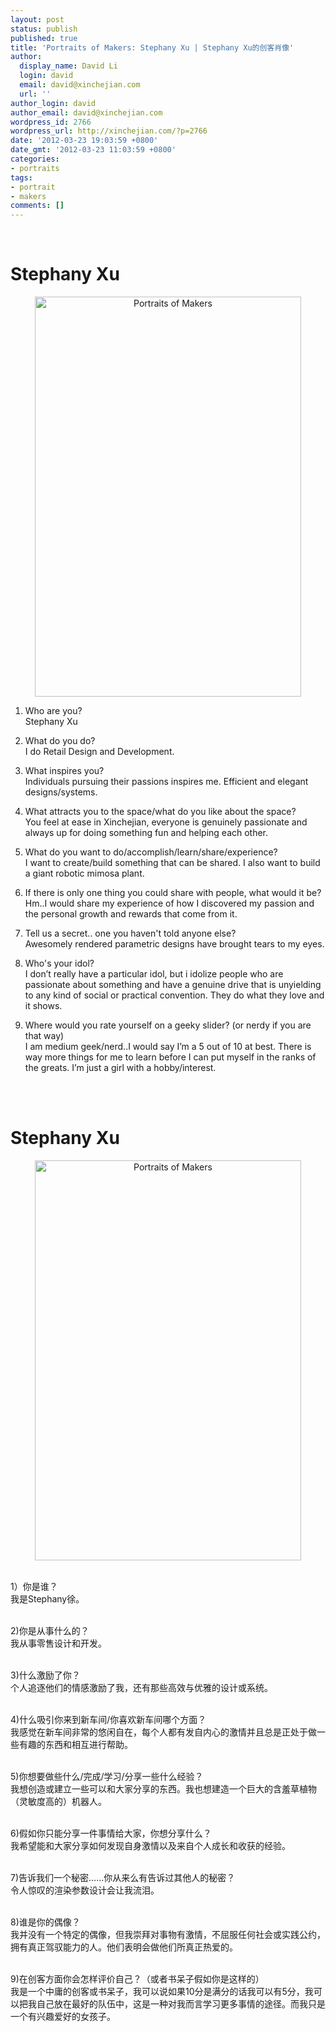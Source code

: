 ```yaml
---
layout: post
status: publish
published: true
title: 'Portraits of Makers: Stephany Xu | Stephany Xu的创客肖像'
author:
  display_name: David Li
  login: david
  email: david@xinchejian.com
  url: ''
author_login: david
author_email: david@xinchejian.com
wordpress_id: 2766
wordpress_url: http://xinchejian.com/?p=2766
date: '2012-03-23 19:03:59 +0800'
date_gmt: '2012-03-23 11:03:59 +0800'
categories:
- portraits
tags:
- portrait
- makers
comments: []
---
```

<p><!--:en--><br />
<h1>Stephany Xu</h1></p>
<p style="text-align: center;"><a title="Portraits of Makers by xinchejian, on Flickr" href="http://www.flickr.com/photos/76398697@N08/6854419454/"><img src="http://farm7.staticflickr.com/6039/6854419454_e82ecbd42f_z.jpg" alt="Portraits of Makers" width="426" height="640" /></a></p></p>
<ol>
<li>Who are you?<br />
Stephany Xu</li></p>
<li>What do you do?<br />
I do Retail Design and Development.</li></p>
<li>What inspires you?<br />
Individuals pursuing their passions inspires me. Efficient and elegant designs/systems.</li></p>
<li>What attracts you to the space/what do you like about the space?<br />
You feel at ease in Xinchejian, everyone is genuinely passionate and always up for doing something fun and helping each other.</li></p>
<li>What do you want to do/accomplish/learn/share/experience?<br />
I want to create/build something that can be shared. I also want to build a giant robotic mimosa plant.</li></p>
<li>If there is only one thing you could share with people, what would it be?<br />
Hm..I would share my experience of how I discovered my passion and the personal growth and rewards that come from it.</li></p>
<li>Tell us a secret.. one you haven't told anyone else?<br />
Awesomely rendered parametric designs have brought tears to my eyes.</li></p>
<li>Who's your idol?<br />
I don&rsquo;t really have a particular idol, but i idolize people who are passionate about something and have a genuine drive that is unyielding to any kind of social or practical convention. They do what they love and it shows.</li></p>
<li>Where would you rate yourself on a geeky slider? (or nerdy if you are that way)<br />
I am medium geek/nerd..I would say I&rsquo;m a 5 out of 10 at best. There is way more things for me to learn before I can put myself in the ranks of the greats. I&rsquo;m just a girl with a hobby/interest.</li><br />
</ol><!--:--><!--:zh--><br />
<h1>Stephany Xu</h1></p>
<p style="text-align: center;"><a title="Portraits of Makers by xinchejian, on Flickr" href="http://www.flickr.com/photos/76398697@N08/6854419454/"><img src="http://farm7.staticflickr.com/6039/6854419454_e82ecbd42f_z.jpg" alt="Portraits of Makers" width="426" height="640" /></a></p><br />
1）你是谁？<br />
我是Stephany徐。</p>
<p style="text-align: center;"></p><br />
2)你是从事什么的？<br />
我从事零售设计和开发。</p>
<p style="text-align: center;"></p><br />
3)什么激励了你？<br />
个人追逐他们的情感激励了我，还有那些高效与优雅的设计或系统。</p>
<p style="text-align: center;"></p><br />
4)什么吸引你来到新车间/你喜欢新车间哪个方面？<br />
我感觉在新车间非常的悠闲自在，每个人都有发自内心的激情并且总是正处于做一些有趣的东西和相互进行帮助。</p>
<p style="text-align: center;"></p><br />
5)你想要做些什么/完成/学习/分享一些什么经验？<br />
我想创造或建立一些可以和大家分享的东西。我也想建造一个巨大的含羞草植物（灵敏度高的）机器人。</p>
<p style="text-align: center;"></p><br />
6)假如你只能分享一件事情给大家，你想分享什么？<br />
我希望能和大家分享如何发现自身激情以及来自个人成长和收获的经验。</p>
<p style="text-align: center;"></p><br />
7)告诉我们一个秘密&hellip;&hellip;你从来么有告诉过其他人的秘密？<br />
令人惊叹的渲染参数设计会让我流泪。</p>
<p style="text-align: center;"></p><br />
8)谁是你的偶像？<br />
我并没有一个特定的偶像，但我崇拜对事物有激情，不屈服任何社会或实践公约，拥有真正驾驭能力的人。他们表明会做他们所真正热爱的。</p>
<p style="text-align: center;"></p><br />
9)在创客方面你会怎样评价自己？（或者书呆子假如你是这样的）<br />
我是一个中庸的创客或书呆子，我可以说如果10分是满分的话我可以有5分，我可以把我自己放在最好的队伍中，这是一种对我而言学习更多事情的途径。而我只是一个有兴趣爱好的女孩子。</p>
<p style="text-align: center;"></p><!--:--></p>
